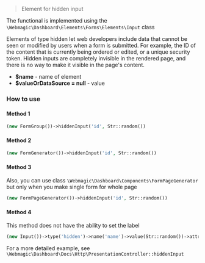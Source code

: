 > Element for hidden input

The functional is implemented using the `\Webmagic\Dashboard\Elements\Forms\Elements\Input` class

Elements of type hidden let web developers include data that cannot be seen or modified by users when a form is
submitted. For example, the ID of the content that is currently being ordered or edited, or a unique security token.
Hidden inputs are completely invisible in the rendered page, and there is no way to make it visible in the page's
content.

- **$name** - name of element
- **$valueOrDataSource = null** - value

### How to use

#### Method 1

```php
(new FormGroup())->hiddenInput('id', Str::random())
```

#### Method 2

```php
(new FormGenerator())->hiddenInput('id', Str::random())
```

#### Method 3

Also, you can use class ``\Webmagic\Dashboard\Components\FormPageGenerator`` but only when you make single form for
whole page

```php
(new FormPageGenerator())->hiddenInput('id', Str::random())
```

#### Method 4

This method does not have the ability to set the label

```php
(new Input())->type('hidden')->name('name')->value(Str::random())->attrs([])
```

For a more detailed example, see ``\Webmagic\Dashboard\Docs\Http\PresentationController::hiddenInput``